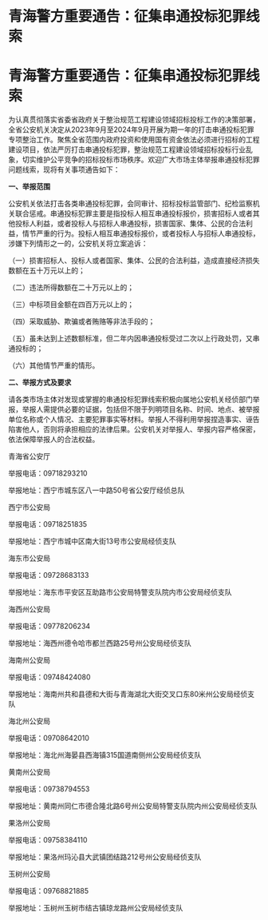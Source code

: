 # 青海警方重要通告：征集串通投标犯罪线索

# 青海警方重要通告：征集串通投标犯罪线索

为认真贯彻落实省委省政府关于整治规范工程建设领域招标投标工作的决策部署，全省公安机关决定从2023年9月至2024年9月开展为期一年的打击串通投标犯罪专项整治工作。聚焦全省范围内政府投资和使用国有资金依法必须进行招标的工程建设项目，依法严厉打击串通投标犯罪，整治规范工程建设领域招标投标行业乱象，切实维护公平竞争的招标投标市场秩序。欢迎广大市场主体举报串通投标犯罪问题线索，现将有关事项通告如下：

**一、举报范围**

公安机关依法打击各类串通投标犯罪，会同审计、招标投标监管部门、纪检监察机关联合惩戒。串通投标犯罪主要是指投标人相互串通投标报价，损害招标人或者其他投标人利益，或者投标人与招标人串通投标，损害国家、集体、公民的合法利益，情节严重的行为。投标人相互串通投标报价，或者投标人与招标人串通投标，涉嫌下列情形之一的，公安机关将立案追诉：

（一）损害招标人、投标人或者国家、集体、公民的合法利益，造成直接经济损失数额在五十万元以上的；

（二）违法所得数额在二十万元以上的；

（三）中标项目金额在四百万元以上的；

（四）采取威胁、欺骗或者贿赂等非法手段的；

（五）虽未达到上述数额标准，但二年内因串通投标受过二次以上行政处罚，又串通投标的；

（六）其他情节严重的情形。

**二、举报方式及要求**

请各类市场主体对发现或掌握的串通投标犯罪线索积极向属地公安机关经侦部门举报，举报人需提供必要的证据，包括但不限于列明项目名称、时间、地点、被举报单位名称或个人情况、主要犯罪事实等材料。举报人不得利用举报捏造事实、诬告陷害他人，否则将承担相应的法律后果。公安机关对举报人、举报内容严格保密，依法保障举报人的合法权益。

青海省公安厅

举报电话：09718293210

举报地址：西宁市城东区八一中路50号省公安厅经侦总队

西宁市公安局

举报电话：09718251835

举报地址：西宁市城中区南大街13号市公安局经侦支队

海东市公安局

举报电话：09728683133

举报地址：海东市平安区互助路市公安局特警支队院内市公安局经侦支队

海西州公安局

举报电话：09778206234

举报地址：海西州德令哈市都兰西路25号州公安局经侦支队

海南州公安局

举报电话：09748424080

举报地址：海南州共和县德和大街与青海湖北大街交叉口东80米州公安局经侦支队

海北州公安局

举报电话：09708642010

举报地址：海北州海晏县西海镇315国道南侧州公安局经侦支队

黄南州公安局

举报电话：09738794553

举报地址：黄南州同仁市德合隆北路6号州公安局特警支队院内州公安局经侦支队

果洛州公安局

举报电话：09758384110

举报地址：果洛州玛沁县大武镇团结路212号州公安局经侦支队

玉树州公安局

举报电话：09768821885

举报地址：玉树州玉树市结古镇琼龙路州公安局经侦支队

